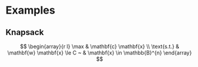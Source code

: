 # Examples

## Knapsack

```math

\begin{array}{r l}
    \max        & \mathbf{c} \mathbf{x} \\
    \text{s.t.} & \mathbf{w} \mathbf{x} \le C
    ~           & \mathbf{x} \in \mathbb{B}^{n}
\end{array}

```